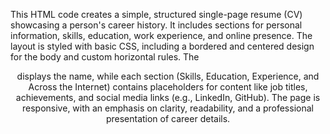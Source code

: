 This HTML code creates a simple, structured single-page resume (CV) showcasing a person's career history. It includes sections for personal information, skills, education, work experience, and online presence. The layout is styled with basic CSS, including a bordered and centered design for the body and custom horizontal rules. The <header> displays the name, while each section (Skills, Education, Experience, and Across the Internet) contains placeholders for content like job titles, achievements, and social media links (e.g., LinkedIn, GitHub). The page is responsive, with an emphasis on clarity, readability, and a professional presentation of career details.
